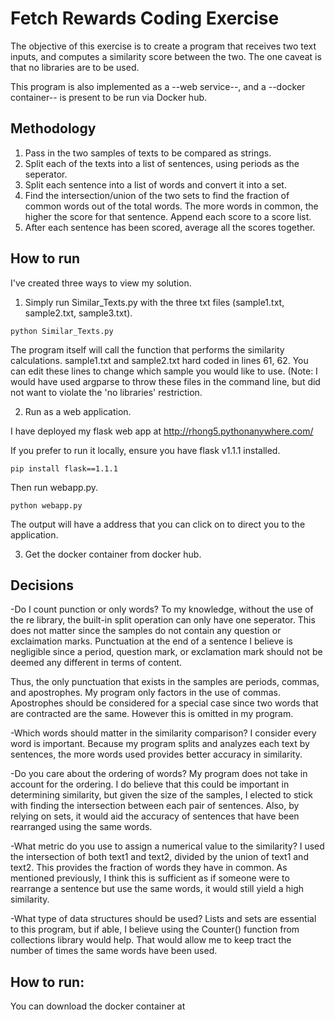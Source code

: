# Fetch Rewards Coding Exercise

The objective of this exercise is to create a program that receives two text inputs, and computes a similarity score between the two. The one caveat is that no libraries are to be used. 

This program is also implemented as a --web service--, and a --docker container-- is present to be run via Docker hub. 


## Methodology

1. Pass in the two samples of texts to be compared as strings.
2. Split each of the texts into a list of sentences, using periods as the seperator. 
3. Split each sentence into a list of words and convert it into a set. 
4. Find the intersection/union of the two sets to find the fraction of common words out of the total words. The more words in common, the higher the score for that sentence. Append each score to a score list.
5. After each sentence has been scored, average all the scores together. 


## How to run

I've created three ways to view my solution.

1. Simply run Similar_Texts.py with the three txt files (sample1.txt, sample2.txt, sample3.txt). 
```
python Similar_Texts.py
```

The program itself will call the function that performs the similarity calculations. sample1.txt and sample2.txt hard coded in lines 61, 62. You can edit these lines to change which sample you would like to use.  (Note: I would have used argparse to throw these files in the command line, but did not want to violate the 'no libraries' restriction.

2. Run as a web application.

I have deployed my flask web app at http://rhong5.pythonanywhere.com/

If you prefer to run it locally, ensure you have flask v1.1.1 installed.
```
pip install flask==1.1.1
``` 

Then run webapp.py.
```
python webapp.py
```
The output will have a address that you can click on to direct you to the application.


3. Get the docker container from docker hub. 
  

## Decisions
-Do I count punction or only words?
To my knowledge, without the use of the re library, the built-in split operation can only have one seperator. This does not matter since the samples do not contain any question or exclaimation marks. Punctuation at the end of a sentence I believe is negligible since a period, question mark, or exclamation mark should not be deemed any different in terms of content.

Thus, the only punctuation that exists in the samples are periods, commas, and apostrophes. My program only factors in the use of commas.  Apostrophes should be considered for a special case since two words that are contracted are the same. However this is omitted in my program. 


-Which words should matter in the similarity comparison?
I consider every word is important. Because my program splits and analyzes each text by sentences, the more words used provides better accuracy in similarity. 

-Do you care about the ordering of words?
My program does not take in account for the ordering. I do believe that this could be important in determining similarity, but given the size of the samples, I elected to stick with finding the intersection between each pair of sentences. Also, by relying on sets, it would aid the accuracy of sentences that have been rearranged using the same words.

-What metric do you use to assign a numerical value to the similarity?
I used the intersection of both text1 and text2, divided by the union of text1 and text2. This provides the fraction of words they have in common. As mentioned previously, I think this is sufficient as if someone were to rearrange a sentence but use the same words, it would still yield a high similarity.

-What type of data structures should be used?
Lists and sets are essential to this program, but if able, I believe using the Counter() function from collections library would help. That would allow me to keep tract the number of times the same words have been used. 

## How to run:

You can download the docker container at 

